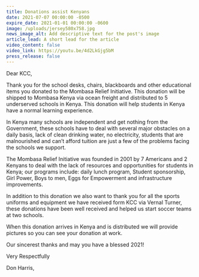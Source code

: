 ```yaml
---
title: Donations assist Kenyans
date: 2021-07-07 00:00:00 -0500
expire_date: 2021-01-01 00:00:00 -0600
image: /uploads/jersey580x758.jpg
news_image_alt: Add descriptive text for the post's image
article_lead: A short lead for the article
video_content: false
video_link: https://youtu.be/4d2LkGjg5bM
press_release: false
---
```

Dear KCC,

Thank you for the school desks, chairs, blackboards and other educational items you donated to the Mombasa Relief Initiative. This donation will be shipped to Mombasa Kenya via ocean freight and distributed to 5 underserved schools in Kenya. This donation will help students in Kenya have a normal learning experience.

In Kenya many schools are independent and get nothing from the Government, these schools have to deal with several major obstacles on a daily basis, lack of clean drinking water, no electricity, students that are malnourished and can’t afford tuition are just a few of the problems facing the schools we support.

The Mombasa Relief Initiative was founded in 2001 by 7 Americans and 2 Kenyans to deal with the lack of resources and opportunities for students in Kenya; our programs include: daily lunch program, Student sponsorship, Girl Power, Boys to men, Eggs for Empowerment and infrastructure improvements.

In addition to this donation we also want to thank you for all the sports uniforms and equipment we have received form KCC via Vernal Turner, these donations have been well received and helped us start soccer teams at two schools.

When this donation arrives in Kenya and is distributed we will provide pictures so you can see your donation at work.

Our sincerest thanks and may you have a blessed 2021\!

Very Respectfully

Don Harris,
